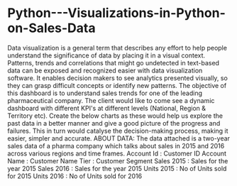 # Python---Visualizations-in-Python-on-Sales-Data
Data visualization is a general term that describes any effort to help people understand the 
significance of data by placing it in a visual context. Patterns, trends and correlations that 
might go undetected in text-based data can be exposed and recognized easier with data 
visualization software.
It enables decision makers to see analytics presented visually, so they can grasp difficult 
concepts or identify new patterns. 
The objective of this dashboard is to understand sales trends for one of the leading 
pharmaceutical company. 
The client would like to come see a dynamic dashboard with different KPI's at different 
levels (National, Region & Territory etc). Create the below charts as these would help us 
explore the past data in a better manner and give a good picture of the progress and 
failures. This in turn would catalyse the decision-making process, making it easier, simpler 
and accurate.
ABOUT DATA:
The data attached is a two-year sales data of a pharma company which talks about 
sales in 2015 and 2016 across various regions and time frames.
Account Id : Customer ID
Account Name : Customer Name
Tier : Customer Segment
Sales 2015 : Sales for the year 2015
Sales 2016 : Sales for the year 2015
Units 2015 : No of Units sold for 2015
Units 2016 : No of Units sold for 2016
